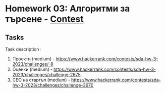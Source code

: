 # Homework 03: Алгоритми за търсене - [Contest](https://www.hackerrank.com/contests/sda-hw-3-2023/challenges)
## Tasks 

 Task description :  
1. Проекти (medium) - https://www.hackerrank.com/contests/sda-hw-3-2023/challenges/-8
2. Оценки (medium) - https://www.hackerrank.com/contests/sda-hw-3-2023/challenges/challenge-2675
3. СЕО на стартъп (medium) - https://www.hackerrank.com/contests/sda-hw-3-2023/challenges/challenge-3670
